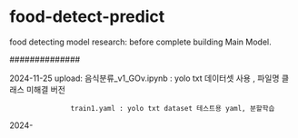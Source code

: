 # food-detect-predict
food detecting model research: before complete building Main Model.


##############

2024-11-25 upload: 음식분류_v1_GOv.ipynb : yolo txt 데이터셋 사용 , 파일명 클래스 미해결 버전
                   
                   train1.yaml : yolo txt dataset 테스트용 yaml, 분할학습 

2024-
